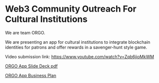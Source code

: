 # Web3 Community Outreach For Cultural Institutions
We are team ORGO. 

We are presenting an app for cultural institutions to integrate blockchain identities for patrons and offer rewards in a savenger-hunt style game.

Video submission link: https://www.youtube.com/watch?v=Zqb6jioMkWM

[ORGO App Slide Deck pdf](https://github.com/joenisbett/Web3-Community-Outreach-For-Cultural-Institutions/blob/main/ORGO%20App%20Slide%20Deck.pdf)

[ORGO App Business Plan](https://github.com/joenisbett/Web3-Community-Outreach-For-Cultural-Institutions/blob/main/ORGO%20App%20Business%20Plan.pdf)
